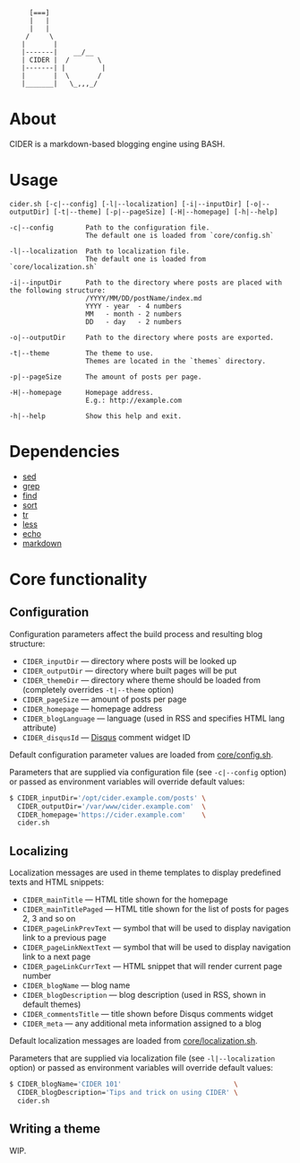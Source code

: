 ```
     [===]
     |   |
     |   |
    /     \
   |       |
   |-------|    __/__
   | CIDER |  /       \
   |-------| |         |
   |       |  \       /
   |_______|   \_,,,_/
```

# About

CIDER is a markdown-based blogging engine using BASH.

# Usage

```
cider.sh [-c|--config] [-l|--localization] [-i|--inputDir] [-o|--outputDir] [-t|--theme] [-p|--pageSize] [-H|--homepage] [-h|--help]

-c|--config        Path to the configuration file.
                   The default one is loaded from `core/config.sh`

-l|--localization  Path to localization file.
                   The default one is loaded from `core/localization.sh`

-i|--inputDir      Path to the directory where posts are placed with the following structure:
                   /YYYY/MM/DD/postName/index.md
                   YYYY - year  - 4 numbers
                   MM   - month - 2 numbers
                   DD   - day   - 2 numbers

-o|--outputDir     Path to the directory where posts are exported.

-t|--theme         The theme to use.
                   Themes are located in the `themes` directory.

-p|--pageSize      The amount of posts per page.

-H|--homepage      Homepage address.
                   E.g.: http://example.com

-h|--help          Show this help and exit.
```

# Dependencies

* [sed](https://linux.die.net/man/1/sed)
* [grep](https://linux.die.net/man/1/grep)
* [find](https://linux.die.net/man/1/find)
* [sort](https://linux.die.net/man/1/sort)
* [tr](https://linux.die.net/man/1/tr)
* [less](https://linux.die.net/man/1/less)
* [echo](https://linux.die.net/man/1/echo)
* [markdown](http://daringfireball.net/projects/markdown/)

# Core functionality

## Configuration

Configuration parameters affect the build process and resulting blog structure:

* `CIDER_inputDir` — directory where posts will be looked up
* `CIDER_outputDir` — directory where built pages will be put
* `CIDER_themeDir` — directory where theme should be loaded from (completely overrides `-t|--theme` option)
* `CIDER_pageSize` — amount of posts per page
* `CIDER_homepage` — homepage address
* `CIDER_blogLanguage` — language (used in RSS and specifies HTML lang attribute)
* `CIDER_disqusId` — [Disqus](https://disqus.com/) comment widget ID

Default configuration parameter values are loaded from [core/config.sh](core/config.sh).

Parameters that are supplied via configuration file (see `-c|--config` option) or passed as environment variables will override default values:

```bash
$ CIDER_inputDir='/opt/cider.example.com/posts' \
  CIDER_outputDir='/var/www/cider.example.com'  \
  CIDER_homepage='https://cider.example.com'    \
  cider.sh
```

## Localizing

Localization messages are used in theme templates to display predefined texts and HTML snippets:

* `CIDER_mainTitle` — HTML title shown for the homepage
* `CIDER_mainTitlePaged` — HTML title shown for the list of posts for pages 2, 3 and so on
* `CIDER_pageLinkPrevText` — symbol that will be used to display navigation link to a previous page
* `CIDER_pageLinkNextText` — symbol that will be used to display navigation link to a next page
* `CIDER_pageLinkCurrText` — HTML snippet that will render current page number
* `CIDER_blogName` — blog name
* `CIDER_blogDescription` — blog description (used in RSS, shown in default themes)
* `CIDER_commentsTitle` — title shown before Disqus comments widget
* `CIDER_meta` — any additional meta information assigned to a blog

Default localization messages are loaded from [core/localization.sh](core/localization.sh).

Parameters that are supplied via localization file (see `-l|--localization` option) or passed as environment variables will override default values:

```bash
$ CIDER_blogName='CIDER 101'                            \
  CIDER_blogDescription='Tips and trick on using CIDER' \
  cider.sh
```

## Writing a theme

WIP.
